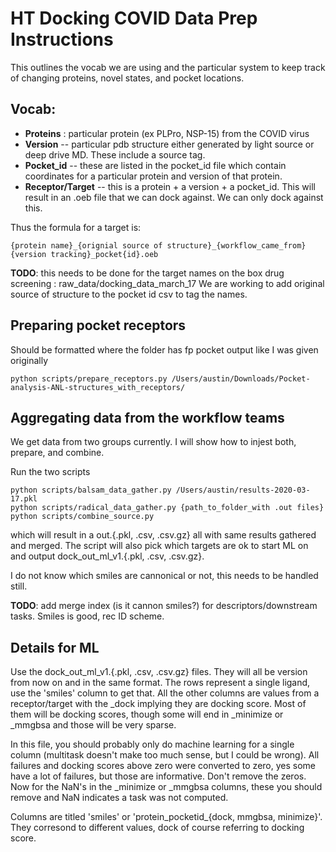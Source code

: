 # HT Docking COVID Data Prep Instructions

This outlines the vocab we are using and the particular system to keep track of changing proteins, novel states, and pocket locations. 

## Vocab:
- **Proteins** : particular protein (ex PLPro, NSP-15) from the COVID virus
- **Version** -- particular pdb structure either generated by light source or deep drive MD. These include a source tag.
- **Pocket_id** -- these are listed in the pocket_id file which contain coordinates for a particular protein and version of that protein. 
- **Receptor/Target** -- this is a protein + a version + a pocket_id. This will result in an .oeb file that we can dock against. We can only dock against this. 

Thus the formula for a target is:

```
{protein name}_{orignial source of structure}_{workflow_came_from}{version tracking}_pocket{id}.oeb
```
**TODO**: this needs to be done for the target names on the box drug screening : raw_data/docking_data_march_17
We are working to add original source of structure to the pocket id csv to tag the names. 


## Preparing pocket receptors
Should be formatted where the folder has fp pocket output like I was given originally
```shell script
python scripts/prepare_receptors.py /Users/austin/Downloads/Pocket-analysis-ANL-structures_with_receptors/
```
## Aggregating data from the workflow teams
We get data from two groups currently. I will show how to injest both, prepare, and combine.

Run the two scripts
```shell script
python scripts/balsam_data_gather.py /Users/austin/results-2020-03-17.pkl
python scripts/radical_data_gather.py {path_to_folder_with .out files}
python scripts/combine_source.py 
```
which will result in a out.{.pkl, .csv, .csv.gz} all with same results gathered and merged. 
The script will also pick which targets are ok to start ML on and output dock_out_ml_v1.{.pkl, .csv, .csv.gz}.

I do not know which smiles are cannonical or not, this needs to be handled still. 

**TODO**: add merge index (is it cannon smiles?) for descriptors/downstream tasks. Smiles is good, rec ID scheme. 

## Details for ML 
Use the dock_out_ml_v1.{.pkl, .csv, .csv.gz} files. They will all be version from now on and in the same format. 
The rows represent a single ligand, use the 'smiles' column to get that. All the other columns are
values from a receptor/target with the _dock implying they are docking score. Most of them will be docking scores, though some will end in _minimize or _mmgbsa and those
will be very sparse.

In this file, you should probably only do machine learning for a single column (multitask doesn't make too much sense, but I could be wrong). All failures and docking scores above zero were converted to zero, yes some have a lot of failures, but those are informative. Don't remove the zeros.
Now for the NaN's in the _minimize or _mmgbsa columns, these you should remove and NaN indicates a task was not computed. 

Columns are titled 'smiles' or 'protein_pocketid_{dock, mmgbsa, minimize}'. They corresond to different values, dock of course referring to docking score.